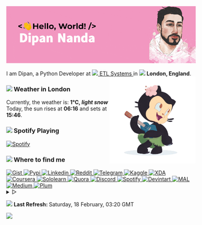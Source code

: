 <img href="https://themagicalmammal.wrapped.run" src="https://raw.githubusercontent.com/themagicalmammal/themagicalmammal/master/images/header.gif" />
<p> I am Dipan, a Python Developer at <a href="https://www.etlsystems.com">
    <img src="https://i.imgur.com/wCpjNzM.png" width="13" /> ETL Systems </a> in <img src="https://i.imgur.com/DPngeUJ.png" width="13" />
  <b>London, England</b>. <img align="right" width="230" height="auto" src="https://raw.githubusercontent.com/themagicalmammal/themagicalmammal/master/images/octocat/6.gif">
<h3>
  <img src="https://i.imgur.com/HFHIBmx.png" width="15" /> Weather in London
</h3> Currently, the weather is: <b> 1°C, <i>light snow</i>
</b>
<br /> Today, the sun rises at <b>06:16</b> and sets at <b>15:46</b>. </p>
<h3>
  <img src="https://i.imgur.com/aSVPWXc.png" width="15" /> Spotify Playing
</h3>
<a href="https://open.spotify.com/user/88h9x52o4rver6y7ka9upj5a6">
  <img src="https://spotify-dipan.vercel.app/api/now-playing.svg" width="490" alt="Spotify" />
</a>
<h3>
  <img src="https://i.imgur.com/yQHTmCW.png" width="15" /> Where to find me
</h3>
<a href="https://gist.github.com/themagicalmammal/">
  <img alt="Gist" width="5.4%" src="https://i.imgur.com/6w4HNmL.png" />
</a>
<a href="https://pypi.org/user/themagicalmammal/">
  <img alt="Pypi" width="5.4%" src="https://i.imgur.com/901ps8h.png" />
</a>
<a href="https://uk.linkedin.com/in/themagicalmammal/">
  <img alt="Linkedin" width="5.4%" src="https://i.imgur.com/Hp2w5wM.png" />
</a>
<a href="https://www.reddit.com/user/themagicalmammal/">
  <img alt="Reddit" width="5.4%" src="https://i.imgur.com/E8vTLyb.png" />
</a>
<a href="https://telegram.im/@themagicalmammal">
  <img alt="Telegram" width="5.4%" src="https://i.imgur.com/8uCq4fi.png" />
</a>
<a href="https://www.kaggle.com/themagicalmammal">
  <img alt="Kaggle" width="5.4%" src="https://i.imgur.com/vgxCSKx.png" />
</a>
<a href="https://forum.xda-developers.com/m/themagicalmammal.9670192/">
  <img alt="XDA" width="5.4%" src="https://i.imgur.com/ZkDQREa.png" />
</a>
<a href="https://www.coursera.org/user/ccc24c4adb1726e9cbdef303b15cdbcf">
  <img alt="Coursera" width="5.4%" src="https://i.imgur.com/bxjrGF3.png" />
</a>
<a href="https://www.sololearn.com/profile/4562055">
  <img alt="Sololearn" width="5.4%" src="https://i.imgur.com/6mnh2V5.png" />
</a>
<a href="https://www.quora.com/profile/Dipan-Nanda">
  <img alt="Quora" width="5.4%" src="https://i.imgur.com/4fFA2aO.png" />
</a>
<a href="https://dsc.bio/themagicalmammal">
  <img alt="Discord" width="5.4%" src="https://i.imgur.com/allk32s.png" />
</a>
<a href="https://open.spotify.com/user/88h9x52o4rver6y7ka9upj5a6?si=i5kyqZQOQmOu_NRn-T7FQw&nd=1">
  <img alt="Spotify" width="5.4%" src="https://i.imgur.com/TuGJlcZ.png" />
</a>
<a href="https://www.deviantart.com/themagicalmammal">
  <img alt="Devintart" width="5.4%" src="https://i.imgur.com/YWUKoPE.png" />
</a>
<a href="https://myanimelist.net/profile/themagicalmammal">
  <img alt="MAL" width="5.4%" src="https://i.imgur.com/TnZcuA4.png" />
</a>
<a href="https://medium.com/@d19cyber">
  <img alt="Medium" width="5.4%" src="https://i.imgur.com/HvRIk6L.png" />
</a>
<a href="https://secure.plum.io/p/2Ui2Qr0KSS7QP04pEq_-BQ">
  <img alt="Plum" width="5.4%" src="https://i.imgur.com/PNhxaKM.png" />
</a>
<br />
<details>
  <summary> &#9655;</summary>
  <h3>
    <img src="https://cdn-icons-png.flaticon.com/512/4257/4257487.png" width="15" /> Tech Stack
  </h3>
  <img src="https://skillicons.dev/icons?i=py,django,html,css,js,r,latex,linux,md,bash,github,git,visualstudio,cpp,mysql" />
  <br />
  <details>
    <summary> &#9655;</summary>
    <img align="right" width="190" height="auto" src="https://raw.githubusercontent.com/themagicalmammal/themagicalmammal/master/images/octocat/4.gif">
    <h3>
      <img src="https://i.imgur.com/x8tsLuE.png" width="15" /> Trophies
    </h3>
    <img src="https://github-profile-trophy.vercel.app/?username=themagicalmammal&amp;theme=onestar&amp;row=1&amp;column=4" alt="trophy" />
    <br />
    <details>
      <summary> &#9655;</summary>
      <img align="right" width="190" height="auto" src="https://raw.githubusercontent.com/themagicalmammal/themagicalmammal/master/images/octocat/5.gif">
      <h3>
        <img src="https://i.imgur.com/XJ0hI8P.png" width="15" /> Visitor
      </h3>
      <img src="https://count.getloli.com/get/@themagicalmammal.github" />
      <br />
      <details>
        <summary> &#9655;</summary>
        <h3>
          <img src="https://i.imgur.com/E9Droaq.png" width="15" /> End Credits
        </h3>
        <div>
          <img src="https://cultofthepartyparrot.com/parrots/hd/githubparrot.gif" width="3.6%" />
          <img src="https://cultofthepartyparrot.com/flags/hd/indiaparrot.gif" width="3.6%" />
          <img src="https://cultofthepartyparrot.com/parrots/hd/exceptionallyfastparrot.gif" width="3.6%" />
          <img src="https://cultofthepartyparrot.com/parrots/hd/60fpsparrot.gif" width="3.6%" />
          <img src="https://cultofthepartyparrot.com/parrots/hd/jumpingparrot.gif" width="3.6%" />
          <img src="https://cultofthepartyparrot.com/parrots/hd/opensourceparrot.gif" width="3.6%" />
          <img src="https://cultofthepartyparrot.com/parrots/hd/dealwithitnowparrot.gif" width="3.6%" />
          <img src="https://cultofthepartyparrot.com/parrots/hd/hypnoparrotlight.gif" width="3.6%" />
          <img src="https://cultofthepartyparrot.com/parrots/databaseparrot.gif" width="3.6%" />
          <img src="https://cultofthepartyparrot.com/parrots/hd/laptop_parrot.gif" width="3.6%" />
          <img src="https://cultofthepartyparrot.com/parrots/hd/spinningparrot.gif" width="3.6%" />
          <img src="https://cultofthepartyparrot.com/parrots/hd/levitationparrot.gif" width="3.6%" />
          <img src="https://cultofthepartyparrot.com/parrots/hd/meldparrot.gif" width="3.6%" />
          <img src="https://cultofthepartyparrot.com/parrots/slomoparrot.gif" width="3.6%" />
          <img src="https://cultofthepartyparrot.com/parrots/hd/moonwalkingparrot.gif" width="3.6%" />
          <img src="https://cultofthepartyparrot.com/parrots/hd/stableparrot.gif" width="3.6%" />
          <img src="https://cultofthepartyparrot.com/parrots/hd/scienceparrot.gif" width="3.6%" />
          <img src="https://cultofthepartyparrot.com/parrots/hd/pirateparrot.gif" width="3.6%" />
          <img src="https://cultofthepartyparrot.com/parrots/hd/footballparrot.gif" width="3.6%" />
          <img src="https://cultofthepartyparrot.com/parrots/hd/illuminatiparrot.gif" width="3.6%" />
          <img src="https://cultofthepartyparrot.com/parrots/hd/hypnoparrotdark.gif" width="3.6%" />
          <img src="https://cultofthepartyparrot.com/parrots/hd/mustacheparrot.gif" width="3.6%" />
        </div>
        <br />
      </details>
    </details>
  </details>
</details>
<p>
  <img src="https://i.imgur.com/JgaEjcz.png" width="11" />
  <b> Last Refresh: </b> Saturday, 18 February, 03:20 GMT
</p>
<img src="https://capsule-render-kusadtfih-dipanspotify.vercel.app/api?type=waving&color=f297c0&height=80&section=footer" />
